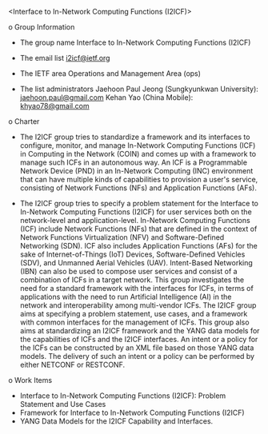 <Interface to In-Network Computing Functions (I2ICF)>

o Group Information
- The group name
  Interface to In-Network Computing Functions (I2ICF)

- The email list
  i2icf@ietf.org

- The IETF area
  Operations and Management Area (ops)

- The list administrators
  Jaehoon Paul Jeong (Sungkyunkwan University): jaehoon.paul@gmail.com
  Kehan Yao (China Mobile): khyao78@gmail.com

o Charter
- The I2ICF group tries to standardize a framework and its interfaces to configure, monitor, and manage In-Network Computing Functions (ICF) in Computing in the Network (COIN) and comes up with a framework to manage such ICFs in an autonomous way. An ICF is a Programmable Network Device (PND) in an In-Network Computing (INC)  environment that can have multiple kinds of capabilities to provision a user's service, consisting of Network Functions (NFs) and Application Functions (AFs).

- The I2ICF group tries to specify a problem statement for the Interface to In-Network Computing Functions (I2ICF) for user services both on the network-level and application-level. In-Network Computing Functions (ICF) include Network Functions (NFs) that are defined in the context of Network Functions Virtualization (NFV) and Software-Defined Networking (SDN). ICF also includes Application Functions (AFs) for the sake of Internet-of-Things (IoT) Devices, Software-Defined Vehicles (SDV), and Unmanned Aerial Vehicles (UAV). Intent-Based Networking (IBN) can also be used to compose user services and consist of a combination of ICFs in a target network. This group investigates the need for a standard framework with the interfaces for ICFs, in terms of applications with the need to run Artificial Intelligence (AI) in the network and interoperability among multi-vendor ICFs. The I2ICF group aims at specifying a problem statement, use cases, and a framework with common interfaces for the management of ICFs. This group also aims at standardizing an I2ICF framework and the YANG data models for the capabilities of ICFs and the I2ICF interfaces. An intent or a policy for the ICFs can be constructed by an XML file based on those YANG data models. The delivery of such an intent or a policy can be performed by either NETCONF or RESTCONF.

o Work Items
- Interface to In-Network Computing Functions (I2ICF): Problem Statement and Use Cases
- Framework for Interface to In-Network Computing Functions (I2ICF)
- YANG Data Models for the I2ICF Capability and Interfaces.

